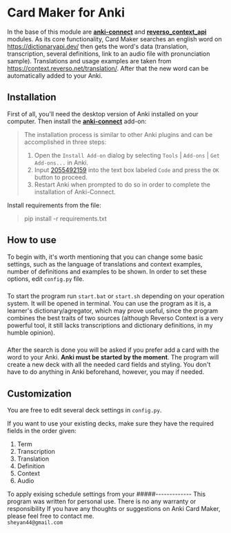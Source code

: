 # Card Maker for Anki
In the base of this module are [**anki-connect**](https://github.com/FooSoft/anki-connect) 
and [**reverso_context_api**](https://github.com/flagist0/reverso_context_api) modules. As its core functionality,
Card Maker searches an english word on https://dictionaryapi.dev/ then gets the word's data
(translation, transcription, several definitions, link to an audio file with pronunciation sample). Translations
and usage examples are taken from https://context.reverso.net/translation/. 
After that the new word can be automatically added to your Anki.
  
## Installation
First of all, you'll need the desktop version of Anki installed on your computer. 
Then install the [**anki-connect**](https://github.com/FooSoft/anki-connect) add-on:  
>The installation process is similar to other Anki plugins and can be accomplished in three steps:
>
>1.  Open the `Install Add-on` dialog by selecting `Tools` | `Add-ons` | `Get Add-ons...` in Anki.
>2.  Input [2055492159](https://ankiweb.net/shared/info/2055492159) into the text box labeled `Code` and press the `OK` button to proceed.
>3.  Restart Anki when prompted to do so in order to complete the installation of Anki-Connect.

Install requirements from the file:  
>pip install -r requirements.txt

## How to use 
To begin with, it's worth mentioning that you can change some basic settings, 
such as the language of translations and context examples, number of definitions and examples to be shown. 
In order to set these options, edit `config.py` file.  
#####
To start the program run `start.bat` or `start.sh` depending on your operation system. 
It will be opened in terminal.
You can use the program as it is, a learner's dictionary/agregator, which may prove useful, 
since the program combines the best traits of two sources 
(although Reverso Context is a very powerful tool, it still lacks transcriptions and dictionary definitions,
in my humble opinion).
#####
After the search is done you will be asked if you prefer add a card with the word to your Anki. 
**Anki must be started by the moment**.
The program will create a new deck with all the needed card fields and styling.
You don't have to do anything in Anki beforehand, however, you may if needed.
## Customization
You are free to edit several deck settings in `config.py`.  
  
If you want to use your existing decks, make sure they have the required fields in the order given:
1. Term
2. Transcription
3. Translation
4. Definition
5. Context
6. Audio

To apply exising schedule settings from your 
#####-------------
This program was written for personal use. There is no any warranty or responsibility 
If you have any thoughts or suggestions on Anki Card Maker, please feel free to contact me.  
`sheyan44@gmail.com`


